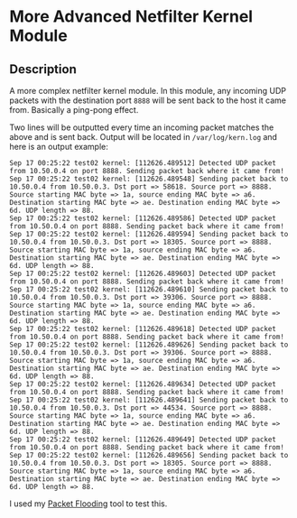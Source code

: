 # More Advanced Netfilter Kernel Module
## Description
A more complex netfilter kernel module. In this module, any incoming UDP packets with the destination port `8888` will be sent back to the host it came from. Basically a ping-pong effect.

Two lines will be outputted every time an incoming packet matches the above and is sent back. Output will be located in `/var/log/kern.log` and here is an output example:

```
Sep 17 00:25:22 test02 kernel: [112626.489512] Detected UDP packet from 10.50.0.4 on port 8888. Sending packet back where it came from!
Sep 17 00:25:22 test02 kernel: [112626.489548] Sending packet back to 10.50.0.4 from 10.50.0.3. Dst port => 58618. Source port => 8888. Source starting MAC byte => 1a, source ending MAC byte => a6. Destination starting MAC byte => ae. Destination ending MAC byte => 6d. UDP length => 88.
Sep 17 00:25:22 test02 kernel: [112626.489586] Detected UDP packet from 10.50.0.4 on port 8888. Sending packet back where it came from!
Sep 17 00:25:22 test02 kernel: [112626.489594] Sending packet back to 10.50.0.4 from 10.50.0.3. Dst port => 18305. Source port => 8888. Source starting MAC byte => 1a, source ending MAC byte => a6. Destination starting MAC byte => ae. Destination ending MAC byte => 6d. UDP length => 88.
Sep 17 00:25:22 test02 kernel: [112626.489603] Detected UDP packet from 10.50.0.4 on port 8888. Sending packet back where it came from!
Sep 17 00:25:22 test02 kernel: [112626.489610] Sending packet back to 10.50.0.4 from 10.50.0.3. Dst port => 39306. Source port => 8888. Source starting MAC byte => 1a, source ending MAC byte => a6. Destination starting MAC byte => ae. Destination ending MAC byte => 6d. UDP length => 88.
Sep 17 00:25:22 test02 kernel: [112626.489618] Detected UDP packet from 10.50.0.4 on port 8888. Sending packet back where it came from!
Sep 17 00:25:22 test02 kernel: [112626.489626] Sending packet back to 10.50.0.4 from 10.50.0.3. Dst port => 39306. Source port => 8888. Source starting MAC byte => 1a, source ending MAC byte => a6. Destination starting MAC byte => ae. Destination ending MAC byte => 6d. UDP length => 88.
Sep 17 00:25:22 test02 kernel: [112626.489634] Detected UDP packet from 10.50.0.4 on port 8888. Sending packet back where it came from!
Sep 17 00:25:22 test02 kernel: [112626.489641] Sending packet back to 10.50.0.4 from 10.50.0.3. Dst port => 44534. Source port => 8888. Source starting MAC byte => 1a, source ending MAC byte => a6. Destination starting MAC byte => ae. Destination ending MAC byte => 6d. UDP length => 88.
Sep 17 00:25:22 test02 kernel: [112626.489649] Detected UDP packet from 10.50.0.4 on port 8888. Sending packet back where it came from!
Sep 17 00:25:22 test02 kernel: [112626.489656] Sending packet back to 10.50.0.4 from 10.50.0.3. Dst port => 18305. Source port => 8888. Source starting MAC byte => 1a, source ending MAC byte => a6. Destination starting MAC byte => ae. Destination ending MAC byte => 6d. UDP length => 88.
```

I used my [Packet Flooding](https://github.com/gamemann/Packet-Flooder) tool to test this.